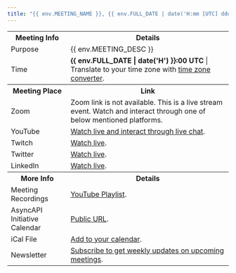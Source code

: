 ```yaml
---
title: "{{ env.MEETING_NAME }}, {{ env.FULL_DATE | date('H:mm [UTC] dddd MMMM Do YYYY') }} {{ env.MEETING_NAME_SUFFIX }}"
---
```


<table>
<tr>
<th>Meeting Info</th>
<th>Details</th>
</tr>
<tr>
<td>Purpose</td>
<td>{{ env.MEETING_DESC }}</td>
</tr>
<tr>
<td>Time</td>
<td><strong>{{ env.FULL_DATE | date('H') }}:00 UTC</strong> | Translate to your time zone with <a href="https://dateful.com/convert/coordinated-universal-time-utc?t={{ env.FULL_DATE | date('kk') }}&d={{ env.DATE_ONLY }}">time zone converter</a>.</td>
</tr>
<tr>
<th>Meeting Place</th>
<th>Link</th>
</tr>
<tr>
<td>Zoom</td>
<td>Zoom link is not available. This is a live stream event. Watch and interact through one of below mentioned platforms.</td>
</tr>
<tr>
<td>YouTube</td>
<td><a href="https://www.youtube.com/asyncapi">Watch live and interact through live chat</a>.</td>
</tr>
<tr>
<td>Twitch</td>
<td><a href="https://www.twitch.tv/asyncapi">Watch live</a>.</td>
</tr>
<tr>
<td>Twitter</td>
<td><a href="https://twitter.com/AsyncAPISpec">Watch live</a>.</td>
</tr>
<tr>
<td>LinkedIn</td>
<td><a href="https://www.linkedin.com/company/asyncapi">Watch live</a>.</td>
</tr>
<tr>
<th>More Info</th>
<th>Details</th>
</tr>
<tr>
<td>Meeting Recordings</td>
<td><a href="https://www.youtube.com/playlist?list=PLbi1gRlP7pigPBrBMaNQhUeniR1pdDMiY">YouTube Playlist</a>.</td>
</tr>
<tr>
<td>AsyncAPI Initiative Calendar</td>
<td><a href="https://calendar.google.com/calendar/embed?src=c_q9tseiglomdsj6njuhvbpts11c%40group.calendar.google.com&ctz=UTC">Public URL</a>.</td>
</tr>
<tr>
<td>iCal File</td>
<td><a href="https://calendar.google.com/calendar/ical/c_q9tseiglomdsj6njuhvbpts11c%40group.calendar.google.com/public/basic.ics">Add to your calendar</a>.</td>
</tr>
<tr>
<td>Newsletter</td>
<td><a href="https://www.asyncapi.com/newsletter">Subscribe to get weekly updates on upcoming meetings</a>.</td>
</tr>
</table>